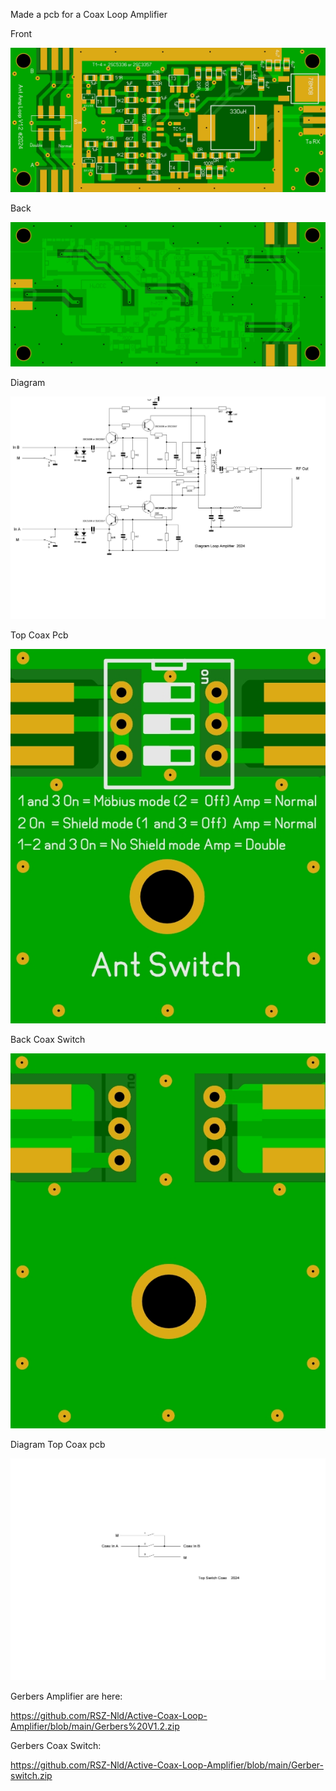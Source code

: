 Made a pcb for a Coax Loop Amplifier


Front

![Photo 4]( https://github.com/RSZ-Nld/Active-Coax-Loop-Amplifier/blob/main/Front.JPG)

Back

![Photo 5](https://github.com/RSZ-Nld/Active-Coax-Loop-Amplifier/blob/main/Back.JPG)

Diagram

![Photo 6]( https://github.com/RSZ-Nld/Active-Coax-Loop-Amplifier/blob/main/Diagram-Loop-Amplifier.JPG)


Top Coax Pcb

![Photo 7]( https://github.com/RSZ-Nld/Active-Coax-Loop-Amplifier/blob/main/Top-Switch-Loop-pcb.JPG)

Back Coax Switch

![Photo 9](https://github.com/RSZ-Nld/Active-Coax-Loop-Amplifier/blob/main/Back-Switch.JPG)

Diagram Top Coax pcb

![Photo 8](https://github.com/RSZ-Nld/Active-Coax-Loop-Amplifier/blob/main/Top-Switch-Loop.JPG)


Gerbers Amplifier are here:

https://github.com/RSZ-Nld/Active-Coax-Loop-Amplifier/blob/main/Gerbers%20V1.2.zip

Gerbers Coax Switch:

https://github.com/RSZ-Nld/Active-Coax-Loop-Amplifier/blob/main/Gerber-switch.zip
